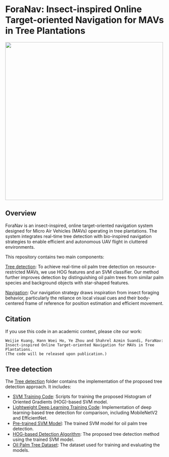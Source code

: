 # ForaNav: Insect-inspired Online Target-oriented Navigation for MAVs in Tree Plantations

<img src="https://github.com/user-attachments/assets/faf1ff05-1459-4b54-a86f-0b5042dd3403" width="500">

## Overview
ForaNav is an insect-inspired, online target-oriented navigation system designed for Micro Air Vehicles (MAVs) operating in tree plantations. The system integrates real-time tree detection with bio-inspired navigation strategies to enable efficient and autonomous UAV flight in cluttered environments.

This repository contains two main components:

[Tree detection](https://github.com/iAerialRobo/Online-Target-oriented-Navigation-for-Micro-Air-Vehicles-in-Tree-Plantations/tree/59a8627617de2e210af7e12cd6dd247c16fb667e/Tree_Detection): 
To achieve real-time oil palm tree detection on resource-restricted MAVs, we use HOG features and an SVM classifier. Our method further improves detection by distinguishing oil palm trees from similar palm species and background objects with star-shaped features.

[Navigation](https://github.com/iAerialRobo/Online-Target-oriented-Navigation-for-Micro-Air-Vehicles-in-Tree-Plantations/tree/283f0fe028a0f36eaa476db4d197dd84313a3b4b/Navigation): 
Our navigation strategy draws inspiration from insect foraging behavior, particularly the reliance on local visual cues and their body-centered frame of reference for position estimation and efficient movement.

## Citation
If you use this code in an academic context, please cite our work:
````
Weijie Kuang, Hann Woei Ho, Ye Zhou and Shahrel Azmin Suandi, ForaNav: Insect-inspired Online Target-oriented Navigation for MAVs in Tree Plantations.
(The code will be released upon publication.)
````

## Tree detection
The [Tree detection](https://github.com/iAerialRobo/Online-Target-oriented-Navigation-for-Micro-Air-Vehicles-in-Tree-Plantations/tree/59a8627617de2e210af7e12cd6dd247c16fb667e/Tree_Detection) folder contains the implementation of the proposed tree detection approach. It includes:

- [SVM Training Code](https://github.com/iAerialRobo/Online-Target-oriented-Navigation-for-Micro-Air-Vehicles-in-Tree-Plantations/blob/157d1ccc2b9007e685d0078fdb9c8dfb7c5179d6/Tree_Detection/SVM_train.py): Scripts for training the proposed Histogram of Oriented Gradients (HOG)-based SVM model.
- [Lightweight Deep Learning Training Code](https://github.com/iAerialRobo/Online-Target-oriented-Navigation-for-Micro-Air-Vehicles-in-Tree-Plantations/blob/157d1ccc2b9007e685d0078fdb9c8dfb7c5179d6/Tree_Detection/Lightweight_DL_model_training.py): Implementation of deep learning-based tree detection for comparison, including MobileNetV2 and EfficientNet.
- [Pre-trained SVM Model](https://github.com/iAerialRobo/Online-Target-oriented-Navigation-for-Micro-Air-Vehicles-in-Tree-Plantations/blob/157d1ccc2b9007e685d0078fdb9c8dfb7c5179d6/Tree_Detection/SVM_model.joblib): The trained SVM model for oil palm tree detection.
- [HOG-based Detection Algorithm](https://github.com/iAerialRobo/Online-Target-oriented-Navigation-for-Micro-Air-Vehicles-in-Tree-Plantations/blob/157d1ccc2b9007e685d0078fdb9c8dfb7c5179d6/Tree_Detection/HOG_based_detecion.py): The proposed tree detection method using the trained SVM model.
- [Oil Palm Tree Dataset](https://drive.google.com/file/d/1pqzwsjBEopTnlbHHbPO2hpJrrhZ_qyu1/view?usp=sharing): The dataset used for training and evaluating the models.
